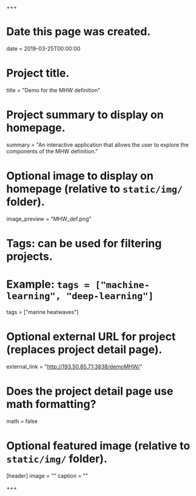+++
# Date this page was created.
date = 2019-03-25T00:00:00

# Project title.
title = "Demo for the MHW definition"

# Project summary to display on homepage.
summary = "An interactive application that allows the user to explore the components of the MHW definition."

# Optional image to display on homepage (relative to `static/img/` folder).
image_preview = "MHW_def.png"

# Tags: can be used for filtering projects.
# Example: `tags = ["machine-learning", "deep-learning"]`
tags = ["marine heatwaves"]

# Optional external URL for project (replaces project detail page).
external_link = "http://193.50.85.71:3838/demoMHW/"

# Does the project detail page use math formatting?
math = false

# Optional featured image (relative to `static/img/` folder).
[header]
image = ""
caption = ""

+++
